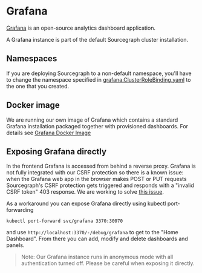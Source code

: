 # Grafana

[Grafana](https://https://grafana.com/) is an open-source analytics dashboard application.

A Grafana instance is part of the default Sourcegraph cluster installation.

## Namespaces

If you are deploying Sourcegraph to a non-default namespace, you'll have to change the namespace specified in
 [grafana.ClusterRoleBinding.yaml](grafana.ClusterRoleBinding.yaml) to the one that you created.

## Docker image

We are running our own image of Grafana which contains a standard Grafana installation packaged together with provisioned dashboards.
For details see [Grafana Docker Image](https://github.com/sourcegraph/sourcegraph/blob/master/docker-images/grafana/README.md)

## Exposing Grafana directly

In the frontend Grafana is accessed from behind a reverse proxy. Grafana is not fully integrated with our CSRF protection so there is a known issue: when the Grafana
web app in the browser makes POST or PUT requests Sourcegraph's CSRF protection gets triggered and responds with a "invalid CSRF token" 403 response.
We are working to solve [this issue](https://github.com/sourcegraph/sourcegraph/issues/6075). 

As a workaround you can expose Grafana directly using kubectl port-forwarding

```shell script
kubectl port-forward svc/grafana 3370:30070
``` 

and use `http://localhost:3370/-/debug/grafana` to get to the "Home Dashboard". From there you can add, modify and delete dashboards and panels.

> Note: Our Grafana instance runs in anonymous mode with all authentication turned off. Please be careful when exposing it directly.



